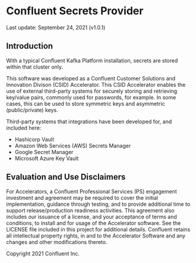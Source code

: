 # Confluent Secrets Provider

Last update: September 24, 2021 (v1.0.1)

## Introduction

With a typical Confluent Kafka Platform installation, secrets are stored within that cluster only.

This software was developed as a Confluent Customer Solutions and Innovation Divison (CSID) Accelerator.
This CSID Accelerator enables the use of external third-party systems for securely storing and retrieving key/value pairs, commonly used for passwords, for example.
In some cases, this can be used to store symmetric keys and asymmetric (public/private) keys.

Third-party systems that integrations have been developed for, and included here:
- Hashicorp Vault
- Amazon Web Services (AWS) Secrets Manager
- Google Secret Manager
- Microsoft Azure Key Vault

## Evaluation and Use Disclaimers

For Accelerators, a Confluent Professional Services (PS) engagement investment and agreement may be required to cover the initial implementation, guidance through testing, and to provide additional time to support release/production readiness activities.
This agreement also includes our issuance of a license, and your acceptance of terms and conditions, to install and for usage of the Accelerator software.
See the LICENSE file included in this project for additional details.
Confluent retains all intellectual property rights, in and to the Accelerator Software and any changes and other modifications thereto.

Copyright 2021 Confluent Inc.